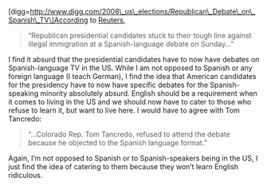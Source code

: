 \[digg=http://www.digg.com/2008\_us\_elections/Republican\_Debate\_on\_Spanish\_TV\]According to [Reuters](http://www.reuters.com/article/politicsNews/idUSN0933993820071210?pageNumber=1&virtualBrandChannel=0&sp=true),

> “Republican presidential candidates stuck to their tough line against illegal immigration at a Spanish-language debate on Sunday…”

I find it absurd that the presidential candidates have to now have debates on Spanish-language TV in the US. While I am not opposed to Spanish or any foreign language (I teach German), I find the idea that American candidates for the presidency have to now have specific debates for the Spanish-speaking minority absolutely absurd. English should be a requirement when it comes to living in the US and we should now have to cater to those who refuse to learn it, but want to live here. I would have to agree with Tom Tancredo:

> “…Colorado Rep. Tom Tancredo, refused to attend the debate because he objected to the Spanish language format.”

Again, I’m not opposed to Spanish or to Spanish-speakers being in the US, I just find the idea of catering to them because they won’t learn English ridiculous.